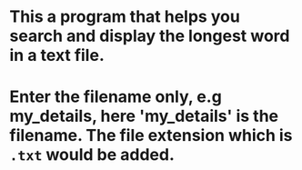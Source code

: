 # This a program that helps you search and display the longest word in a text file.

# Enter the filename only, e.g my_details, here 'my_details' is the filename. The file extension which is `.txt` would be added.